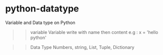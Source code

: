 # python-datatype
Variable and Data type on Python

>> variable
   Variable write with name then content
   e.g : x = 'hello python'

>> Data Type
   Numbers, string, List, Tuple, Dictionary

